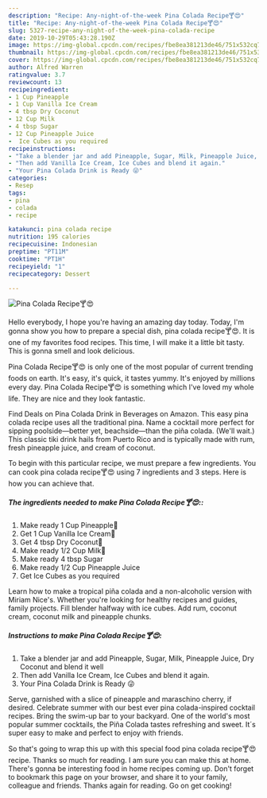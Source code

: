 ```yaml
---
description: "Recipe: Any-night-of-the-week Pina Colada Recipe🍸😍"
title: "Recipe: Any-night-of-the-week Pina Colada Recipe🍸😍"
slug: 5327-recipe-any-night-of-the-week-pina-colada-recipe
date: 2019-10-29T05:43:28.190Z
image: https://img-global.cpcdn.com/recipes/fbe8ea381213de46/751x532cq70/pina-colada-recipe🍸😍-recipe-main-photo.jpg
thumbnail: https://img-global.cpcdn.com/recipes/fbe8ea381213de46/751x532cq70/pina-colada-recipe🍸😍-recipe-main-photo.jpg
cover: https://img-global.cpcdn.com/recipes/fbe8ea381213de46/751x532cq70/pina-colada-recipe🍸😍-recipe-main-photo.jpg
author: Alfred Warren
ratingvalue: 3.7
reviewcount: 13
recipeingredient:
- 1 Cup Pineapple
- 1 Cup Vanilla Ice Cream
- 4 tbsp Dry Coconut
- 12 Cup Milk
- 4 tbsp Sugar
- 12 Cup Pineapple Juice
-  Ice Cubes as you required
recipeinstructions:
- "Take a blender jar and add Pineapple, Sugar, Milk, Pineapple Juice, Dry Coconut and blend it well"
- "Then add Vanilla Ice Cream, Ice Cubes and blend it again."
- "Your Pina Colada Drink is Ready 😜"
categories:
- Resep
tags:
- pina
- colada
- recipe

katakunci: pina colada recipe
nutrition: 195 calories
recipecuisine: Indonesian
preptime: "PT11M"
cooktime: "PT1H"
recipeyield: "1"
recipecategory: Dessert

---
```



![Pina Colada Recipe🍸😍](https://img-global.cpcdn.com/recipes/fbe8ea381213de46/751x532cq70/pina-colada-recipe🍸😍-recipe-main-photo.jpg)

Hello everybody, I hope you're having an amazing day today. Today, I'm gonna show you how to prepare a special dish, pina colada recipe🍸😍. It is one of my favorites food recipes. This time, I will make it a little bit tasty. This is gonna smell and look delicious.

Pina Colada Recipe🍸😍 is only one of the most popular of current trending foods on earth. It's easy, it's quick, it tastes yummy. It's enjoyed by millions every day. Pina Colada Recipe🍸😍 is something which I've loved my whole life. They are nice and they look fantastic.

Find Deals on Pina Colada Drink in Beverages on Amazon. This easy pina colada recipe uses all the traditional pina. Name a cocktail more perfect for sipping poolside—better yet, beachside—than the piña colada. (We&#39;ll wait.) This classic tiki drink hails from Puerto Rico and is typically made with rum, fresh pineapple juice, and cream of coconut.


To begin with this particular recipe, we must prepare a few ingredients. You can cook pina colada recipe🍸😍 using 7 ingredients and 3 steps. Here is how you can achieve that.

##### The ingredients needed to make Pina Colada Recipe🍸😍::

1. Make ready 1 Cup Pineapple🍍
1. Get 1 Cup Vanilla Ice Cream🍦
1. Get 4 tbsp Dry Coconut🥥
1. Make ready 1/2 Cup Milk🥛
1. Make ready 4 tbsp Sugar
1. Make ready 1/2 Cup Pineapple Juice
1. Get  Ice Cubes as you required


Learn how to make a tropical piña colada and a non-alcoholic version with Miriam Nice&#39;s. Whether you&#39;re looking for healthy recipes and guides, family projects. Fill blender halfway with ice cubes. Add rum, coconut cream, coconut milk and pineapple chunks. 

##### Instructions to make Pina Colada Recipe🍸😍:

1. Take a blender jar and add Pineapple, Sugar, Milk, Pineapple Juice, Dry Coconut and blend it well
1. Then add Vanilla Ice Cream, Ice Cubes and blend it again.
1. Your Pina Colada Drink is Ready 😜


Serve, garnished with a slice of pineapple and maraschino cherry, if desired. Celebrate summer with our best ever pina colada-inspired cocktail recipes. Bring the swim-up bar to your backyard. One of the world&#39;s most popular summer cocktails, the Piña Colada tastes refreshing and sweet. It´s super easy to make and perfect to enjoy with friends. 

So that's going to wrap this up with this special food pina colada recipe🍸😍 recipe. Thanks so much for reading. I am sure you can make this at home. There's gonna be interesting food in home recipes coming up. Don't forget to bookmark this page on your browser, and share it to your family, colleague and friends. Thanks again for reading. Go on get cooking!
